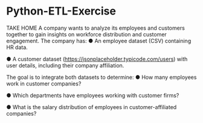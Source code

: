 # Python-ETL-Exercise

TAKE HOME
A company wants to analyze its employees and customers together to gain insights on workforce distribution and customer engagement. The company has:
●	An employee dataset (CSV) containing HR data.

●	A customer dataset (https://jsonplaceholder.typicode.com/users) with user details, including their company affiliation.

The goal is to integrate both datasets to determine:
●	How many employees work in customer companies?

●	Which departments have employees working with customer firms?

●	What is the salary distribution of employees in customer-affiliated companies?

